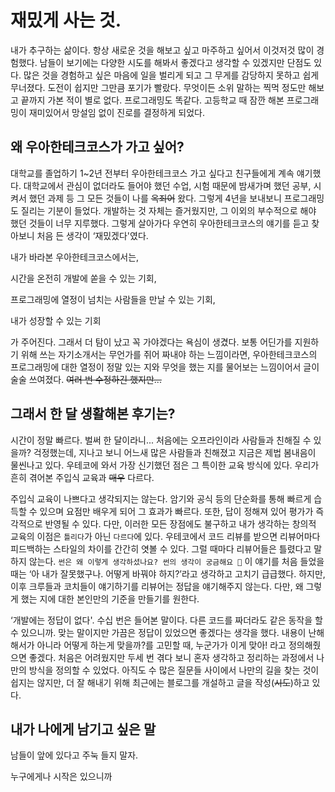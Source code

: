 # 재밌게 사는 것.

내가 추구하는 삶이다. 항상 새로운 것을 해보고 싶고 마주하고 싶어서 이것저것 많이 경험했다. 남들이 보기에는 다양한 시도를 해봐서 좋겠다고 생각할 수 있겠지만 단점도 있다. 많은 것을 경험하고 싶은 마음에 일을 벌리게 되고 그 무게를 감당하지 못하고 쉽게 무너졌다. 도전이 쉽지만 그만큼 포기가 빨랐다. 무엇이든 소위 말하는 찍먹 정도만 해보고 끝까지 가본 적이 별로 없다. 프로그래밍도 똑같다. 고등학교 때 잠깐 해본 프로그래밍이 재미있어서 망설임 없이 진로를 결정하게 되었다.

## 왜 우아한테크코스가 가고 싶어?

대학교를 졸업하기 1~2년 전부터 우아한테크코스 가고 싶다고 친구들에게 계속 얘기했다. 대학교에서 관심이 없더라도 들어야 했던 수업, 시험 때문에 밤새가며 했던 공부, 시켜서 했던 과제 등 그 모든 것들이 나를 ~~옥죄어~~ 왔다. 그렇게 4년을 보내보니 프로그래밍도 질리는 기분이 들었다. 개발하는 것 자체는 즐거웠지만, 그 이외의 부수적으로 해야 했던 것들이 너무 지루했다. 그렇게 살아가다 우연히 우아한테크코스의 얘기를 듣고 찾아보니 처음 든 생각이 ‘재밌겠다'였다.

내가 바라본 우아한테크코스에서는,

시간을 온전히 개발에 쏟을 수 있는 기회,

프로그래밍에 열정이 넘치는 사람들을 만날 수 있는 기회,

내가 성장할 수 있는 기회

가 주어진다. 그래서 더 탐이 났고 꼭 가야겠다는 욕심이 생겼다. 보통 어딘가를 지원하기 위해 쓰는 자기소개서는 무언가를 쥐어 짜내야 하는 느낌이라면, 우아한테크코스의 프로그래밍에 대한 열정이 정말 있는 지와 무엇을 했는 지를 물어보는 느낌이어서 글이 술술 쓰여졌다. ~~여러 번 수정하긴 했지만...~~

## 그래서 한 달 생활해본 후기는?

시간이 정말 빠르다. 벌써 한 달이라니... 처음에는 오프라인이라 사람들과 친해질 수 있을까? 걱정했는데, 지나고 보니 어느새 많은 사람들과 친해졌고 지금은 제법 봄내음이 물씬나고 있다. 우테코에 와서 가장 신기했던 점은 그 특이한 교육 방식에 있다. 우리가 흔히 겪어본 주입식 교육과 ~~매우~~ 다르다.

주입식 교육이 나쁘다고 생각되지는 않는다. 암기와 공식 등의 단순화를 통해 빠르게 습득할 수 있으며 요점만 배우게 되어 그 효과가 빠르다. 또한, 답이 정해져 있어 평가가 즉각적으로 반영될 수 있다. 다만, 이러한 모든 장점에도 불구하고 내가 생각하는 창의적 교육의 이점은 `틀리다`가 아닌 `다르다`에 있다. 우테코에서 코드 리뷰를 받으면 리뷰어마다 피드백하는 스타일의 차이를 간간히 엿볼 수 있다. 그럴 때마다 리뷰어들은 틀렸다고 말하지 않는다. `썬은 왜 이렇게 생각하셨나요? 썬의 생각이 궁금해요 🤔`  이 얘기를 처음 들었을 때는 ‘아 내가 잘못했구나. 어떻게 바꿔야 하지?’라고 생각하고 고치기 급급했다. 하지만, 이후 크루들과 코치들이 얘기하기를 리뷰어는 정답을 얘기해주지 않는다. 다만, 왜 그렇게 했는 지에 대한 본인만의 기준을 만들기를 원한다.

‘개발에는 정답이 없다'. 수십 번은 들어본 말이다. 다른 코드를 짜더라도 같은 동작을 할 수 있으니까. 맞는 말이지만 가끔은 정답이 있었으면 좋겠다는 생각을 했다. 내용이 난해해서가 아니라 어떻게 하는게 맞을까?를 고민할 때, 누군가가 이게 맞아! 라고 정의해줬으면 좋겠다. 처음은 어려웠지만 두세 번 겪다 보니 혼자 생각하고 정리하는 과정에서 나만의 방식을 정의할 수 있었다. 아직도 수 많은 질문들 사이에서 나만의 길을 찾는 것이 쉽지는 않지만, 더 잘 해내기 위해 최근에는 블로그를 개설하고 글을 작성(~~시도~~)하고 있다.

## 내가 나에게 남기고 싶은 말

남들이 앞에 있다고 주눅 들지 말자.

누구에게나 시작은 있으니까
